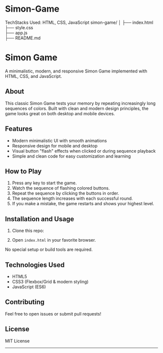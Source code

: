 # Simon-Game
TechStacks Used: HTML, CSS, JavaScript
simon-game/
│
├── index.html          
├── style.css           
├── app.js             
├── README.md           

# Simon Game

A minimalistic, modern, and responsive Simon Game implemented with HTML, CSS, and JavaScript.

## About

This classic Simon Game tests your memory by repeating increasingly long sequences of colors. Built with clean and modern design principles, the game looks great on both desktop and mobile devices.

## Features

- Modern minimalistic UI with smooth animations
- Responsive design for mobile and desktop
- Visual button "flash" effects when clicked or during sequence playback
- Simple and clean code for easy customization and learning

## How to Play

1. Press any key to start the game.
2. Watch the sequence of flashing colored buttons.
3. Repeat the sequence by clicking the buttons in order.
4. The sequence length increases with each successful round.
5. If you make a mistake, the game restarts and shows your highest level.

## Installation and Usage

1. Clone this repo:



2. Open `index.html` in your favorite browser.

No special setup or build tools are required.

## Technologies Used

- HTML5
- CSS3 (Flexbox/Grid & modern styling)
- JavaScript (ES6)

## Contributing

Feel free to open issues or submit pull requests!

## License

MIT License

---


